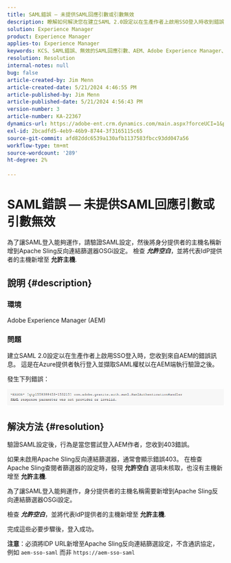 ```yaml
---
title: SAML錯誤 — 未提供SAML回應引數或引數無效
description: 瞭解如何解決您在建立SAML 2.0設定以在生產作者上啟用SSO登入時收到錯誤訊息的AEM問題。
solution: Experience Manager
product: Experience Manager
applies-to: Experience Manager
keywords: KCS、SAML錯誤、無效的SAML回應引數、AEM、Adobe Experience Manager、疑難排解、遺失、無效
resolution: Resolution
internal-notes: null
bug: false
article-created-by: Jim Menn
article-created-date: 5/21/2024 4:46:55 PM
article-published-by: Jim Menn
article-published-date: 5/21/2024 4:56:43 PM
version-number: 3
article-number: KA-22367
dynamics-url: https://adobe-ent.crm.dynamics.com/main.aspx?forceUCI=1&pagetype=entityrecord&etn=knowledgearticle&id=694a11b6-9117-ef11-9f8a-6045bd006268
exl-id: 2bcadfd5-4eb9-46b9-8744-3f3165115c65
source-git-commit: afd82ddc6539a130afb1137583fbcc93dd047a56
workflow-type: tm+mt
source-wordcount: '289'
ht-degree: 2%

---
```


# SAML錯誤 — 未提供SAML回應引數或引數無效


為了讓SAML登入能夠運作，請驗證SAML設定，然後將身分提供者的主機名稱新增到Apache Sling反向連結篩選器OSGi設定。 檢查 <b>*允許空白</b>*，並將代表IdP提供者的主機新增至 <b>允許主機</b>.

## 說明 {#description}


### 環境

Adobe Experience Manager (AEM)

### 問題

建立SAML 2.0設定以在生產作者上啟用SSO登入時，您收到來自AEM的錯誤訊息。 這是在Azure提供者執行登入並擷取SAML權杖以在AEM端執行驗證之後。

發生下列錯誤：

![](assets/___6a4a11b6-9117-ef11-9f8a-6045bd006268___.png)


## 解決方法 {#resolution}


驗證SAML設定後，行為是當您嘗試登入AEM作者，您收到403錯誤。

如果未啟用Apache Sling反向連結篩選器，通常會顯示錯誤403。 在檢查Apache Sling查閱者篩選器的設定時，發現 <b>允許空白</b> 選項未核取，也沒有主機新增至 <b>允許主機</b>.

為了讓SAML登入能夠運作，身分提供者的主機名稱需要新增到Apache Sling反向連結篩選器OSGi設定。

檢查 <b>*允許空白</b>*，並將代表IdP提供者的主機新增至 <b>允許主機</b>.

完成這些必要步驟後，登入成功。

<b>注意</b>：必須將IDP URL新增至Apache Sling反向連結篩選設定，不含通訊協定，例如 `aem-sso-saml` 而非 `https://aem-sso-saml`
